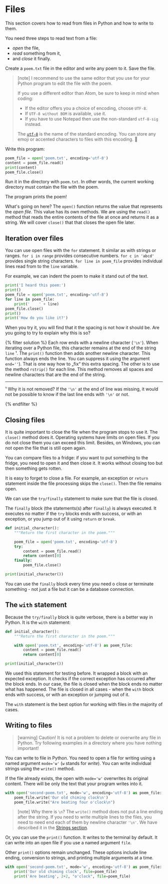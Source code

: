 # Files

This section covers how to read from files in Python 
and how to write to them.

You need three steps to read text from a file:
* *open* the file,
* *read* something from it,
* and *close* it finally.

Create a `poem.txt` file in the editor and write any poem to it.
Save the file.

> [note]
> I recommend to use the same editor that you use for your 
> Python program to edit the file with the poem.
>
> If you use a different editor than Atom, be sure to keep in mind when coding:
> * If the editor offers you a choice of encoding, choose `UTF-8`.
> * If `UTF-8 without BOM` is available, use it.
> * If you have to use Notepad then use the non-standard `utf-8-sig` instead.
>
> The [`utf-8`] is the name of the standard encoding.
> You can store any emoji or accented characters to files with this encoding.
> 🎉

[`utf-8`]: https://en.wikipedia.org/wiki/UTF-8

Write this program:

```python
poem_file = open('poem.txt', encoding='utf-8')
content = poem_file.read()
print(content)
poem_file.close()
```

Run it in the directory with `poem.txt`. In other words, the current working 
directory must contain the file with the poem. 

The program prints the poem!

What's going on here?
The `open()` function returns the value that represents the *open file*.
This value has its own methods.
We are using the `read()` method that reads the entire contents 
of the file at once and returns it as a string.
We will cover `close()` that that closes the open file later.


## Iteration over files

You can use open files with the `for` statement. 
It similar as with strings or ranges.
`for i in range` provides consecutive numbers. 
`for c in 'abcd'` provides single string characters. 
`for line in poem_file` provides individual lines read from to the `line` variable.

For example, we can indent the poem to make it stand out of the text.

```python
print('I heard this poem:')
print()
poem_file = open('poem.txt', encoding='utf-8')
for line in poem_file:
    print('    ' + line)
poem_file.close()
print()
print('How do you like it?')
```


When you try it, you will find that it the spacing is not how it should be. 
Are you going to try to explain why this is so?

{% filter solution %}
Each row ends with a newline character (`'\n'`).
When iterating over a Python file, 
this character remains at the end of the string `line` ¹.
The `print()` function then adds another newline character. 
This function always ends the line. 
You can suppress it using the argument `end=''`).
That is one way how to „fix“ this extra spacing. 
The other is to use the method `rstrip()` for each line. 
This method removes all spaces and newline characters 
that are the end of the string.

---

¹  Why it is not removed? If the `'\n'` at the end of line was missing, 
it would not be possible to know if the last line ends with `'\n'` or not.

{% endfilter %}


## Closing files

It is quite important to close the file when the program stops to use it. 
The `close()` method does it.
Operating systems have limits on open files.
If you do not close them you can exceed this limit.
Besides, on Windows, you can not open the file that is still open again.

You can compare files to a fridge: if you want to put something to the fridge, 
you need to open it and then close it.
It works without closing too but then something gets rotten. 

It is easy to forget to close a file.
For example, an exception or `return` statement inside 
the file processing skips the `close()`.
Then the file remains open.

We can use the `try/finally` statement to make sure that the file is closed.

The `finally` block (the statements(s) after `finally`) is always executed.
It executes no matter if the `try` blocks ends with success, 
or with an exception, or you jump out of it using `return` or `break`.

```python
def initial_character():
    """Return the first character in the poem."""

    poem_file = open('poem.txt', encoding='utf-8')
    try:
        content = poem_file.read()
        return content[0]
    finally:
        poem_file.close()

print(initial_character())
```

You can use the `finally` block every time you need 
o close or terminate something - not just a file but
it can be a database connection.


## The `with` statement

Because the `try/finally` block is quite verbose, 
there is a better way in Python. It is the `with` statement:

```python
def initial_character():
    """Return the first character in the poem."""

    with open('poem.txt', encoding='utf-8') as poem_file:
        content = poem_file.read()
        return content[0]

print(initial_character())
```

We used this statement for testing before. 
It wrapped a block with an expected exception.
It checks if the correct exception has occurred 
after the block ends.
In our case, the file is closed when the block ends
no matter what has happened.
The file is closed in all cases - 
when the `with` block ends with success, 
or with an exception or jumping out of it.

The `with` statement is the best option for working with files
in the majority of cases.


## Writing to files

> [warning] Caution!
> It is not a problem to delete or overwrite any file in Python.
> Try following examples in a directory where you have nothing important!

You can write to file in Python.
You need to open a file for writing using a named argument
`mode='w'` (`w` stands for *write*).
You can write individual strings using the `write()` method.

If the file already exists, the open with `mode='w'` overwrites 
its original content. There will be only the text that your program 
writes into it.

```python
with open('second-poem.txt', mode='w', encoding='utf-8') as poem_file:
    poem_file.write('Our old chiming clock\n')
    poem_file.write("Are beating four o'clock\n")
```

> [note] Why there is `\n`?
> The `write()` method does not put a line ending after the string.
> If you need to write multiple lines to the files, you need to need 
> end each of them by newline character `'\n'`. We have described it
> in the [Strings section](../str/).

Or, you can use the `print()` function.
It writes to the terminal by default. 
It can write into an open file if you use a named argument `file`.

Other `print()` options remain unchanged. These options include
line ending, conversion to strings, and printing multiple arguments at a time.

```python
with open('second-poem.txt', mode='w', encoding='utf-8') as poem_file:
    print('Our old chiming clock', file=poem_file)
    print('Are beating', 2+2, "o'clock", file=poem_file)
```

